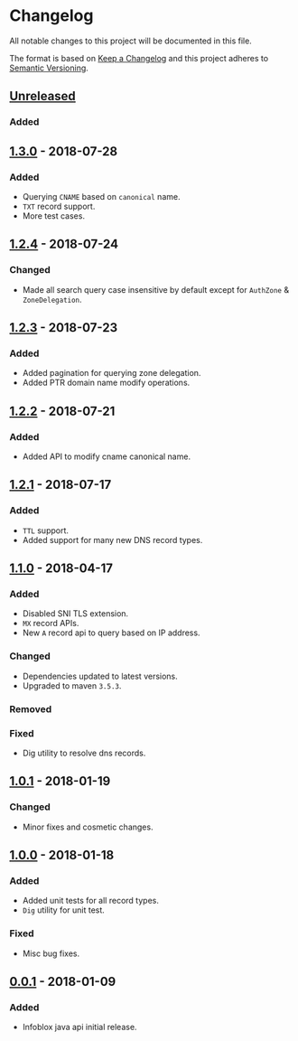 # Changelog
All notable changes to this project will be documented in this file.

The format is based on [Keep a Changelog](http://keepachangelog.com/en/1.0.0/)
and this project adheres to [Semantic Versioning](http://semver.org/spec/v2.0.0.html).

## [Unreleased]
### Added

## [1.3.0] - 2018-07-28
### Added
- Querying `CNAME` based on `canonical` name.
- `TXT` record support.
- More test cases.

## [1.2.4] - 2018-07-24
### Changed
- Made all search query case insensitive by default except for `AuthZone` & `ZoneDelegation`.

## [1.2.3] - 2018-07-23
### Added
- Added pagination for querying zone delegation.
- Added PTR domain name modify operations. 

## [1.2.2] - 2018-07-21
### Added
- Added API to modify cname canonical name.

## [1.2.1] - 2018-07-17
### Added
- `TTL` support.
- Added support for many new DNS record types.

## [1.1.0] - 2018-04-17
### Added
- Disabled SNI TLS extension.
- `MX` record APIs.
- New `A` record api to query based on IP address.


### Changed
- Dependencies updated to latest versions.
- Upgraded to maven `3.5.3`.

### Removed

### Fixed
- Dig utility to resolve dns records.

## [1.0.1] - 2018-01-19
### Changed
- Minor fixes and cosmetic changes.


## [1.0.0] - 2018-01-18
### Added
- Added unit tests for all record types.
- `Dig` utility for unit test.

### Fixed
- Misc bug fixes.


## [0.0.1] - 2018-01-09
### Added
- Infoblox java api initial release.

[Unreleased]: https://gecgithub01.walmart.com/oneops/infoblox-java/compare/infoblox-java-1.3.0...HEAD
[1.3.0]: https://gecgithub01.walmart.com/oneops/infoblox-java/compare/infoblox-java-1.2.4...infoblox-java-1.3.0
[1.2.4]: https://gecgithub01.walmart.com/oneops/infoblox-java/compare/infoblox-java-1.2.3...infoblox-java-1.2.4
[1.2.3]: https://gecgithub01.walmart.com/oneops/infoblox-java/compare/infoblox-java-1.2.2...infoblox-java-1.2.3
[1.2.2]: https://gecgithub01.walmart.com/oneops/infoblox-java/compare/infoblox-java-1.2.1...infoblox-java-1.2.2
[1.2.1]: https://gecgithub01.walmart.com/oneops/infoblox-java/compare/release-1.1.0...infoblox-java-1.2.1
[1.1.0]: https://gecgithub01.walmart.com/oneops/infoblox-java/compare/release-1.0.1...release-1.1.0
[1.0.1]: https://gecgithub01.walmart.com/oneops/infoblox-java/compare/release-1.0.0...release-1.0.1
[1.0.0]: https://gecgithub01.walmart.com/oneops/infoblox-java/compare/release-0.0.1...release-1.0.0
[0.0.1]: https://gecgithub01.walmart.com/oneops/infoblox-java/compare/release-0.0.1...release-0.0.1
